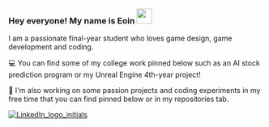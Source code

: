 ### Hey everyone! My name is Eoin  <img src="https://raw.githubusercontent.com/MartinHeinz/MartinHeinz/master/wave.gif" width="30px">

I am a passionate final-year student who loves game design, game development and coding.

💻 You can find some of my college work pinned below such as an AI stock prediction program or my Unreal Engine 4th-year project!

🚀 I'm also working on some passion projects and coding experiments in my free time that you can find pinned below or in my repositories tab.

[![LinkedIn_logo_initials](https://user-images.githubusercontent.com/93496368/156873214-6084a313-1b80-480d-b96b-81f80e93e355.png)](https://www.linkedin.com/in/eoin-barry142/)

<!--
**eoinbarry142/eoinbarry142** is a ✨ _special_ ✨ repository because its `README.md` (this file) appears on your GitHub profile.

Here are some ideas to get you started:
- 🔭 I’m currently working on ...
- 🌱 I’m currently learning ...
- 👯 I’m looking to collaborate on ...
- 🤔 I’m looking for help with ...
- 💬 Ask me about ...
- 📫 How to reach me: ...
- 😄 Pronouns: ...
- ⚡ Fun fact: ...

-->
